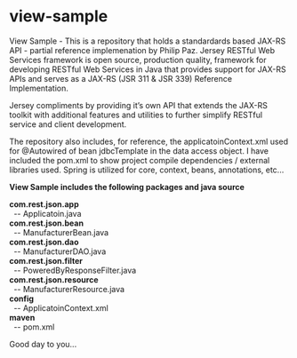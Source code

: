 # view-sample

View Sample - This is a repository that holds a standardards based JAX-RS API - partial reference implemenation by Philip Paz. Jersey RESTful Web Services framework is open source, production quality, framework for developing RESTful Web Services in Java that provides support for JAX-RS APIs and serves as a JAX-RS (JSR 311 & JSR 339) Reference Implementation.

Jersey compliments by providing it’s own API that extends the JAX-RS toolkit with additional features and utilities to further simplify RESTful service and client development.

The repository also includes, for reference, the applicatoinContext.xml used for @Autowired of bean jdbcTemplate in the data access object. I have included the pom.xml to show project compile dependencies / external libraries used. Spring is utilized for core, context, beans, annotations, etc...

<b>View Sample includes the following packages and java source</b>

<b>com.rest.json.app</b>        
&nbsp;&nbsp;-- Applicatoin.java<br>
<b>com.rest.json.bean</b>       
&nbsp;&nbsp;-- ManufacturerBean.java<br>
<b>com.rest.json.dao</b>       	
&nbsp;&nbsp;-- ManufacturerDAO.java<br>
<b>com.rest.json.filter</b>    	
&nbsp;&nbsp;-- PoweredByResponseFilter.java<br>
<b>com.rest.json.resource</b>  	
&nbsp;&nbsp;-- ManufacturerResource.java<br>
<b>config</b>					
&nbsp;&nbsp;-- ApplicatoinContext.xml<br>
<b>maven</b>					
&nbsp;&nbsp;-- pom.xml<br>

Good day to you...
